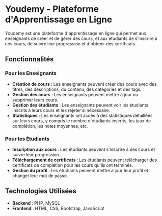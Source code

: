  # Youdemy - Plateforme d'Apprentissage en Ligne

Youdemy est une plateforme d'apprentissage en ligne qui permet aux enseignants de créer et de gérer des cours, et aux étudiants de s'inscrire à ces cours, de suivre leur progression et d'obtenir des certificats.

## Fonctionnalités

### Pour les Enseignants
- **Création de cours** : Les enseignants peuvent créer des cours avec des titres, des descriptions, du contenu, des catégories et des tags.
- **Gestion des cours** : Les enseignants peuvent mettre à jour ou supprimer leurs cours.
- **Gestion des étudiants** : Les enseignants peuvent voir les étudiants inscrits à leurs cours et les rejeter si nécessaire.
- **Statistiques** : Les enseignants ont accès à des statistiques détaillées sur leurs cours, y compris le nombre d'étudiants inscrits, les taux de complétion, les notes moyennes, etc.

### Pour les Étudiants
- **Inscription aux cours** : Les étudiants peuvent s'inscrire à des cours et suivre leur progression.
- **Téléchargement de certificats** : Les étudiants peuvent télécharger des certificats de complétion pour les cours qu'ils ont terminés.
- **Gestion du profil** : Les étudiants peuvent mettre à jour leur profil et changer leur mot de passe.

## Technologies Utilisées

- **Backend** : PHP, MySQL
- **Frontend** : HTML, CSS, Bootstrap, JavaScript
<!-- - **Autres** : Composer (pour la gestion des dépendances), Git (pour le contrôle de version) -->

